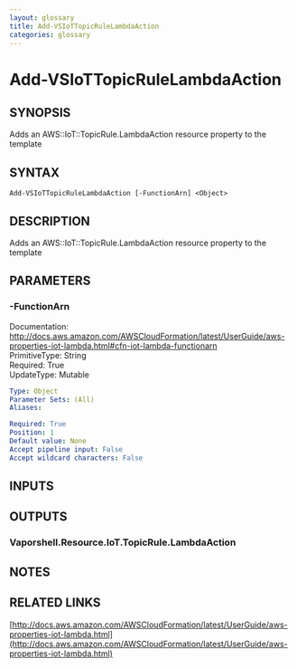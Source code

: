 ```yaml
---
layout: glossary
title: Add-VSIoTTopicRuleLambdaAction
categories: glossary
---
```


# Add-VSIoTTopicRuleLambdaAction

## SYNOPSIS
Adds an AWS::IoT::TopicRule.LambdaAction resource property to the template

## SYNTAX

```
Add-VSIoTTopicRuleLambdaAction [-FunctionArn] <Object>
```

## DESCRIPTION
Adds an AWS::IoT::TopicRule.LambdaAction resource property to the template

## PARAMETERS

### -FunctionArn
Documentation: http://docs.aws.amazon.com/AWSCloudFormation/latest/UserGuide/aws-properties-iot-lambda.html#cfn-iot-lambda-functionarn    
PrimitiveType: String    
Required: True    
UpdateType: Mutable

```yaml
Type: Object
Parameter Sets: (All)
Aliases: 

Required: True
Position: 1
Default value: None
Accept pipeline input: False
Accept wildcard characters: False
```

## INPUTS

## OUTPUTS

### Vaporshell.Resource.IoT.TopicRule.LambdaAction

## NOTES

## RELATED LINKS

[http://docs.aws.amazon.com/AWSCloudFormation/latest/UserGuide/aws-properties-iot-lambda.html](http://docs.aws.amazon.com/AWSCloudFormation/latest/UserGuide/aws-properties-iot-lambda.html)

